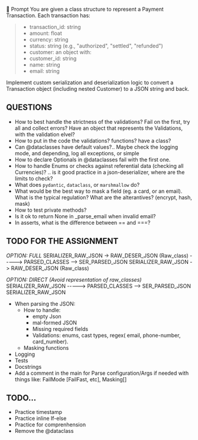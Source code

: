 📝 Prompt
You are given a class structure to represent a Payment Transaction. Each transaction has:
> - transaction_id: string
> - amount: float
> - currency: string
> - status: string (e.g., "authorized", "settled", "refunded")
> - customer: an object with:
> - customer_id: string
> - name: string
> - email: string

Implement custom serialization and deserialization logic to convert a Transaction object (including nested Customer) to
a JSON string and back.

## QUESTIONS

[//]: # (- How to best handle defaults, required & optional in the @dataclass?)

- How to best handle the strictness of the validations? Fail on the first, try all and collect errors? Have an object
  that represents the Validations, with the validation elvel?
- How to put in the code the validations? functions? have a class?
- Can @dataclasses have default values?.. Maybe check the logging mode, and depending, log all exceptions, or simple
- How to declare Optionals in @dataclasses
  fail with the first one.
- How to handle Enums or checks against referential data (checking all Currencies)? .. is it good practice in a
  json-deserializer, where are the limits to check?
- What does `pydantic`, `dataclass`, or `marshmallow` do?
- What would be the best way to mask a field (eg. a card, or an email). What is the typical regulation? What are the
  alterantives? (encrypt, hash, mask)
- How to test private methods?
- Is it ok to return None in _parse_email when invalid email?
- In asserts, what is the difference between == and ===?

## TODO FOR THE ASSIGNMENT

*OPTION: FULL*
SERIALIZER_RAW_JSON -> RAW_DESER_JSON (Raw_class)
-----> PARSED_CLASSES --> SER_PARSED_JSON
SERIALIZER_RAW_JSON -> RAW_DESER_JSON (Raw_class)

*OPTION: DIRECT (Avoid representation of raw_classes)*
SERIALIZER_RAW_JSON
-----> PARSED_CLASSES --> SER_PARSED_JSON
SERIALIZER_RAW_JSON

- When parsing the JSON:
    - How to handle:
        - empty Json
        - mal-formed JSON
        - Missing required fields
        - Validations: enums, cast types, regex( email, phone-number, card_number).
    - Masking functions
- Logging
- Tests
- Docstrings
- Add a comment in the main for Parse configuration/Args if needed with things like: FailMode [FailFast, etc], Masking[]

## TODO...

- Practice timestamp
- Practice inline If-else
- Practice for comprenhension
- Remove the @dataclass